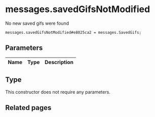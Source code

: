 # messages.savedGifsNotModified
No new saved gifs were found

```
messages.savedGifsNotModified#e8025ca2 = messages.SavedGifs;
```

## Parameters
| Name | Type | Description |
| ---- | :----: | ----------- |


## Type
This constructor does not require any parameters.

## Related pages
